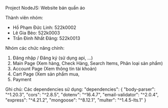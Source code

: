 Project NodeJS: Website bán quần áo

Thành viên nhóm:
- Hồ Phạm Đức Linh: 522k0002
- Lê Gia Bẻo: 522k0003
- Trần Đinh Nhất Đăng: 522k0013

Nhóm các chức năng chính:
1. Đăng nhập / Đăng ký (sử dụng api, …)
2. Main Page (Xem hàng, Check Hàng, Search Items, Phân loại sản phẩm)
3. Account Page (Xem thông tin tài khoản)
4. Cart Page (Xem sản phẩm mua, 
5. Payment 

Ghi chú:
Các dependencies sử dụng:
  "dependencies": {
    "body-parser": "^1.20.3",
    "cors": "^2.8.5",
    "dotenv": "^16.4.7",
    "email-validator": "^2.0.4",
    "express": "^4.21.2",
    "mongoose": "^8.12.1",
    "multer": "^1.4.5-lts.1"
  }

